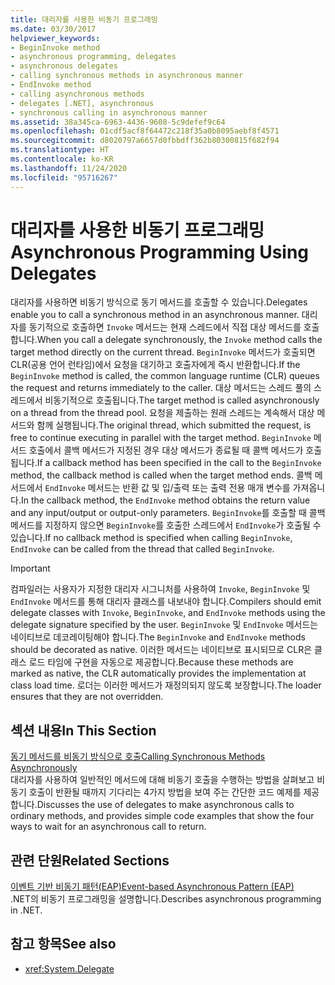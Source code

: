 ```yaml
---
title: 대리자를 사용한 비동기 프로그래밍
ms.date: 03/30/2017
helpviewer_keywords:
- BeginInvoke method
- asynchronous programming, delegates
- asynchronous delegates
- calling synchronous methods in asynchronous manner
- EndInvoke method
- calling asynchronous methods
- delegates [.NET], asynchronous
- synchronous calling in asynchronous manner
ms.assetid: 38a345ca-6963-4436-9608-5c9defef9c64
ms.openlocfilehash: 01cdf5acf8f64472c218f35a0b8095aebf8f4571
ms.sourcegitcommit: d8020797a6657d0fbbdff362b80300815f682f94
ms.translationtype: HT
ms.contentlocale: ko-KR
ms.lasthandoff: 11/24/2020
ms.locfileid: "95716267"
---
```

# <a name="asynchronous-programming-using-delegates"></a><span data-ttu-id="16d82-102">대리자를 사용한 비동기 프로그래밍</span><span class="sxs-lookup"><span data-stu-id="16d82-102">Asynchronous Programming Using Delegates</span></span>

<span data-ttu-id="16d82-103">대리자를 사용하면 비동기 방식으로 동기 메서드를 호출할 수 있습니다.</span><span class="sxs-lookup"><span data-stu-id="16d82-103">Delegates enable you to call a synchronous method in an asynchronous manner.</span></span> <span data-ttu-id="16d82-104">대리자를 동기적으로 호출하면 `Invoke` 메서드는 현재 스레드에서 직접 대상 메서드를 호출합니다.</span><span class="sxs-lookup"><span data-stu-id="16d82-104">When you call a delegate synchronously, the `Invoke` method calls the target method directly on the current thread.</span></span> <span data-ttu-id="16d82-105">`BeginInvoke` 메서드가 호출되면 CLR(공용 언어 런타임)에서 요청을 대기하고 호출자에게 즉시 반환합니다.</span><span class="sxs-lookup"><span data-stu-id="16d82-105">If the `BeginInvoke` method is called, the common language runtime (CLR) queues the request and returns immediately to the caller.</span></span> <span data-ttu-id="16d82-106">대상 메서드는 스레드 풀의 스레드에서 비동기적으로 호출됩니다.</span><span class="sxs-lookup"><span data-stu-id="16d82-106">The target method is called asynchronously on a thread from the thread pool.</span></span> <span data-ttu-id="16d82-107">요청을 제출하는 원래 스레드는 계속해서 대상 메서드와 함께 실행됩니다.</span><span class="sxs-lookup"><span data-stu-id="16d82-107">The original thread, which submitted the request, is free to continue executing in parallel with the target method.</span></span> <span data-ttu-id="16d82-108">`BeginInvoke` 메서드 호출에서 콜백 메서드가 지정된 경우 대상 메서드가 종료될 때 콜백 메서드가 호출됩니다.</span><span class="sxs-lookup"><span data-stu-id="16d82-108">If a callback method has been specified in the call to the `BeginInvoke` method, the callback method is called when the target method ends.</span></span> <span data-ttu-id="16d82-109">콜백 메서드에서 `EndInvoke` 메서드는 반환 값 및 입/출력 또는 출력 전용 매개 변수를 가져옵니다.</span><span class="sxs-lookup"><span data-stu-id="16d82-109">In the callback method, the `EndInvoke` method obtains the return value and any input/output or output-only parameters.</span></span> <span data-ttu-id="16d82-110">`BeginInvoke`를 호출할 때 콜백 메서드를 지정하지 않으면 `BeginInvoke`를 호출한 스레드에서 `EndInvoke`가 호출될 수 있습니다.</span><span class="sxs-lookup"><span data-stu-id="16d82-110">If no callback method is specified when calling `BeginInvoke`, `EndInvoke` can be called from the thread that called `BeginInvoke`.</span></span>  
  
> [!IMPORTANT]
> <span data-ttu-id="16d82-111">컴파일러는 사용자가 지정한 대리자 시그니처를 사용하여 `Invoke`, `BeginInvoke` 및 `EndInvoke` 메서드를 통해 대리자 클래스를 내보내야 합니다.</span><span class="sxs-lookup"><span data-stu-id="16d82-111">Compilers should emit delegate classes with `Invoke`, `BeginInvoke`, and `EndInvoke` methods using the delegate signature specified by the user.</span></span> <span data-ttu-id="16d82-112">`BeginInvoke` 및 `EndInvoke` 메서드는 네이티브로 데코레이팅해야 합니다.</span><span class="sxs-lookup"><span data-stu-id="16d82-112">The `BeginInvoke` and `EndInvoke` methods should be decorated as native.</span></span> <span data-ttu-id="16d82-113">이러한 메서드는 네이티브로 표시되므로 CLR은 클래스 로드 타임에 구현을 자동으로 제공합니다.</span><span class="sxs-lookup"><span data-stu-id="16d82-113">Because these methods are marked as native, the CLR automatically provides the implementation at class load time.</span></span> <span data-ttu-id="16d82-114">로더는 이러한 메서드가 재정의되지 않도록 보장합니다.</span><span class="sxs-lookup"><span data-stu-id="16d82-114">The loader ensures that they are not overridden.</span></span>  
  
## <a name="in-this-section"></a><span data-ttu-id="16d82-115">섹션 내용</span><span class="sxs-lookup"><span data-stu-id="16d82-115">In This Section</span></span>  

 [<span data-ttu-id="16d82-116">동기 메서드를 비동기 방식으로 호출</span><span class="sxs-lookup"><span data-stu-id="16d82-116">Calling Synchronous Methods Asynchronously</span></span>](calling-synchronous-methods-asynchronously.md)  
 <span data-ttu-id="16d82-117">대리자를 사용하여 일반적인 메서드에 대해 비동기 호출을 수행하는 방법을 살펴보고 비동기 호출이 반환될 때까지 기다리는 4가지 방법을 보여 주는 간단한 코드 예제를 제공합니다.</span><span class="sxs-lookup"><span data-stu-id="16d82-117">Discusses the use of delegates to make asynchronous calls to ordinary methods, and provides simple code examples that show the four ways to wait for an asynchronous call to return.</span></span>  
  
## <a name="related-sections"></a><span data-ttu-id="16d82-118">관련 단원</span><span class="sxs-lookup"><span data-stu-id="16d82-118">Related Sections</span></span>  

 [<span data-ttu-id="16d82-119">이벤트 기반 비동기 패턴(EAP)</span><span class="sxs-lookup"><span data-stu-id="16d82-119">Event-based Asynchronous Pattern (EAP)</span></span>](event-based-asynchronous-pattern-eap.md)  
 <span data-ttu-id="16d82-120">.NET의 비동기 프로그래밍을 설명합니다.</span><span class="sxs-lookup"><span data-stu-id="16d82-120">Describes asynchronous programming in .NET.</span></span>  
  
## <a name="see-also"></a><span data-ttu-id="16d82-121">참고 항목</span><span class="sxs-lookup"><span data-stu-id="16d82-121">See also</span></span>

- <xref:System.Delegate>
